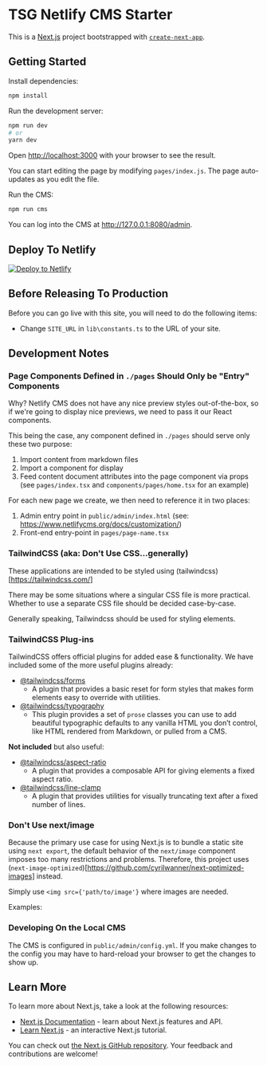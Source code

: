 # TSG Netlify CMS Starter

This is a [Next.js](https://nextjs.org/) project bootstrapped with [`create-next-app`](https://github.com/vercel/next.js/tree/canary/packages/create-next-app).

## Getting Started

Install dependencies:

```bash
npm install
```

Run the development server:

```bash
npm run dev
# or
yarn dev
```

Open [http://localhost:3000](http://localhost:3000) with your browser to see
the result.

You can start editing the page by modifying `pages/index.js`. The page
auto-updates as you edit the file.

Run the CMS:

```bash
npm run cms
```

You can log into the CMS at <http://127.0.0.1:8080/admin>.

## Deploy To Netlify

<a href="https://app.netlify.com/start/deploy?repository=https://github.com/thesmythgroup/tsg-netlify-cms-next-starter&amp;stack=cms"><img src="https://www.netlify.com/img/deploy/button.svg" alt="Deploy to Netlify"></a>

## Before Releasing To Production

Before you can go live with this site, you will need to do the following items:

   - Change `SITE_URL` in `lib\constants.ts` to the URL of your site.

## Development Notes

### Page Components Defined in `./pages` Should Only be "Entry" Components

Why? Netlify CMS does not have any nice preview styles out-of-the-box, so if
we're going to display nice previews, we need to pass it our React components.

This being the case, any component defined in `./pages` should serve
only these two purpose:

1. Import content from markdown files
2. Import a component for display
3. Feed content document attributes into the page component via props
   (see `pages/index.tsx` and `components/pages/home.tsx` for an example)

For each new page we create, we then need to reference it in two places:

1. Admin entry point in `public/admin/index.html` (see: <https://www.netlifycms.org/docs/customization/>)
2. Front-end entry-point in `pages/page-name.tsx`

### TailwindCSS (aka: Don't Use CSS...generally)

These applications are intended to be styled using (tailwindcss)[https://tailwindcss.com/]

There may be some situations where a singular CSS file is more practical. Whether to
use a separate CSS file should be decided case-by-case.

Generally speaking, Tailwindcss should be used for styling elements.

### TailwindCSS Plug-ins
TailwindCSS offers official plugins for added ease & functionality. We have included some of the more useful plugins already:

* [@tailwindcss/forms](https://github.com/tailwindlabs/tailwindcss-forms)
  * A plugin that provides a basic reset for form styles that makes form elements easy to override with utilities.
* [@tailwindcss/typography](https://tailwindcss.com/docs/typography-plugin)
  * This plugin provides a set of `prose` classes you can use to add beautiful typographic defaults to any vanilla HTML you don’t control, like HTML rendered from Markdown, or pulled from a CMS.

**Not included** but also useful:
* [@tailwindcss/aspect-ratio](https://github.com/tailwindlabs/tailwindcss-aspect-ratio)
  * A plugin that provides a composable API for giving elements a fixed aspect ratio.
* [@tailwindcss/line-clamp](https://github.com/tailwindlabs/tailwindcss-line-clamp)
  * A plugin that provides utilities for visually truncating text after a fixed number of lines.


### Don't Use next/image

Because the primary use case for using Next.js is to bundle a static site using `next export`, the default
behavior of the `next/image` component imposes too many restrictions and problems. Therefore, this project uses
(`next-image-optimized`)[https://github.com/cyrilwanner/next-optimized-images] instead.

Simply use `<img src={'path/to/image'}` where images are needed.

Examples:

### Developing On the Local CMS

The CMS is configured in `public/admin/config.yml`. If you make changes to the config
you may have to hard-reload your browser to get the changes to show up.

## Learn More

To learn more about Next.js, take a look at the following resources:

- [Next.js Documentation](https://nextjs.org/docs) - learn about Next.js features
  and API.
- [Learn Next.js](https://nextjs.org/learn) - an interactive Next.js tutorial.

You can check out [the Next.js GitHub repository](https://github.com/vercel/next.js/).
Your feedback and contributions are welcome!
